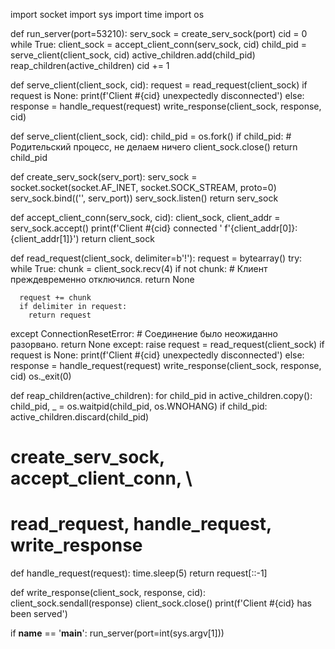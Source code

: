 import socket
import sys
import time
import os

def run_server(port=53210):
  serv_sock = create_serv_sock(port)
  cid = 0
  while True:
    client_sock = accept_client_conn(serv_sock, cid)
    child_pid = serve_client(client_sock, cid)
    active_children.add(child_pid)
    reap_children(active_children)
    cid += 1

def serve_client(client_sock, cid):
  request = read_request(client_sock)
  if request is None:
    print(f'Client #{cid} unexpectedly disconnected')
  else:
    response = handle_request(request)
    write_response(client_sock, response, cid)

def serve_client(client_sock, cid):
  child_pid = os.fork()
  if child_pid:
    # Родительский процесс, не делаем ничего
    client_sock.close()
    return child_pid

def create_serv_sock(serv_port):
  serv_sock = socket.socket(socket.AF_INET,
                            socket.SOCK_STREAM,
                            proto=0)
  serv_sock.bind(('', serv_port))
  serv_sock.listen()
  return serv_sock

def accept_client_conn(serv_sock, cid):
    client_sock, client_addr = serv_sock.accept()
    print(f'Client #{cid} connected '
          f'{client_addr[0]}:{client_addr[1]}')
    return client_sock

def read_request(client_sock, delimiter=b'!'):
  request = bytearray()
  try:
    while True:
      chunk = client_sock.recv(4)
      if not chunk:
        # Клиент преждевременно отключился.
        return None

      request += chunk
      if delimiter in request:
        return request

  except ConnectionResetError:
    # Соединение было неожиданно разорвано.
    return None
  except:
    raise
  request = read_request(client_sock)
  if request is None:
    print(f'Client #{cid} unexpectedly disconnected')
  else:
    response = handle_request(request)
    write_response(client_sock, response, cid)
  os._exit(0)

def reap_children(active_children):
  for child_pid in active_children.copy():
    child_pid, _ = os.waitpid(child_pid, os.WNOHANG)
    if child_pid:
      active_children.discard(child_pid)

# create_serv_sock, accept_client_conn, \
# read_request, handle_request, write_response

def handle_request(request):
  time.sleep(5)
  return request[::-1]

def write_response(client_sock, response, cid):
  client_sock.sendall(response)
  client_sock.close()
  print(f'Client #{cid} has been served')


if __name__ == '__main__':
    run_server(port=int(sys.argv[1]))
